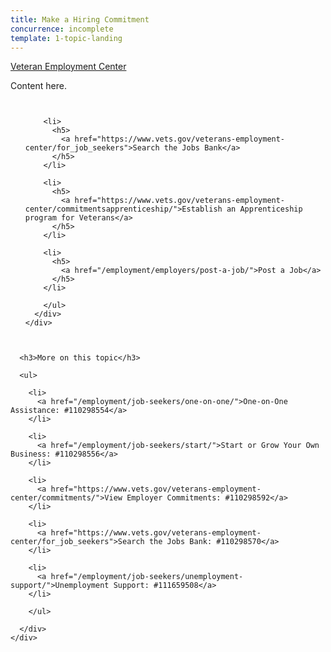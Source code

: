 ```yaml
---
title: Make a Hiring Commitment
concurrence: incomplete
template: 1-topic-landing
---
```


<div class="main" role="main" markdown="0">

<div class="action-bar">
  <div class="row">
    <div class="small-12 columns">
      <a class="usa-button-primary" href="https://www.vets.gov/veterans-employment-center/">Veteran Employment Center</a>
    </div>
  </div>
</div>

<div class="section one" markdown="0">
<div class="primary" markdown="0">
<div class="row" markdown="0">
<div class="small-12 columns" markdown="1">

Content here.

</div>
</div>
</div>


<div class="navigation">
  <div class="row">
    <div class="small-12 columns">
        <ul class="small-block-grid-1 medium-block-grid-3 cards small">

        <li>
          <h5>
            <a href="https://www.vets.gov/veterans-employment-center/for_job_seekers">Search the Jobs Bank</a>
          </h5>  
        </li>  

        <li>
          <h5>
            <a href="https://www.vets.gov/veterans-employment-center/commitmentsapprenticeship/">Establish an Apprenticeship program for Veterans</a>
          </h5>  
        </li>  

        <li>
          <h5>
            <a href="/employment/employers/post-a-job/">Post a Job</a>
          </h5>  
        </li>  

        </ul>
      </div>
    </div>
  </div>  
</div>

<div class="section two">
  <div class="row">
    <div class="small-12 columns">

      <h3>More on this topic</h3>

      <ul>

        <li>
          <a href="/employment/job-seekers/one-on-one/">One-on-One Assistance: #110298554</a>
        </li>

        <li>
          <a href="/employment/job-seekers/start/">Start or Grow Your Own Business: #110298556</a>
        </li>  

        <li>
          <a href="https://www.vets.gov/veterans-employment-center/commitments/">View Employer Commitments: #110298592</a>
        </li>

        <li>
          <a href="https://www.vets.gov/veterans-employment-center/for_job_seekers">Search the Jobs Bank: #110298570</a>
        </li>  

        <li>
          <a href="/employment/job-seekers/unemployment-support/">Unemployment Support: #111659508</a>
        </li>  

        </ul>  

      </div>
    </div>  
  </div>






</div>
